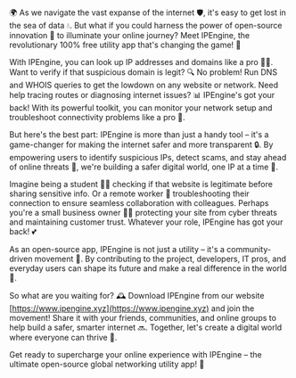 🌍 As we navigate the vast expanse of the internet 🛡️, it's easy to get lost in the sea of data 💧. But what if you could harness the power of open-source innovation 🔭 to illuminate your online journey? Meet IPEngine, the revolutionary 100% free utility app that's changing the game! 🚀

With IPEngine, you can look up IP addresses and domains like a pro 👨‍💻. Want to verify if that suspicious domain is legit? 🔍 No problem! Run DNS and WHOIS queries to get the lowdown on any website or network. Need help tracing routes or diagnosing internet issues? 📊 IPEngine's got your back! With its powerful toolkit, you can monitor your network setup and troubleshoot connectivity problems like a pro 💪.

But here's the best part: IPEngine is more than just a handy tool – it's a game-changer for making the internet safer and more transparent 🔒. By empowering users to identify suspicious IPs, detect scams, and stay ahead of online threats 🚫, we're building a safer digital world, one IP at a time 💪.

Imagine being a student 👨‍🎓 checking if that website is legitimate before sharing sensitive info. Or a remote worker 🏢 troubleshooting their connection to ensure seamless collaboration with colleagues. Perhaps you're a small business owner 👩‍💼 protecting your site from cyber threats and maintaining customer trust. Whatever your role, IPEngine has got your back! 💕

As an open-source app, IPEngine is not just a utility – it's a community-driven movement 🌟. By contributing to the project, developers, IT pros, and everyday users can shape its future and make a real difference in the world 💫.

So what are you waiting for? 🕰️ Download IPEngine from our website [https://www.ipengine.xyz](https://www.ipengine.xyz) and join the movement! Share it with your friends, communities, and online groups to help build a safer, smarter internet 🔜. Together, let's create a digital world where everyone can thrive 🌈.

Get ready to supercharge your online experience with IPEngine – the ultimate open-source global networking utility app! 🚀